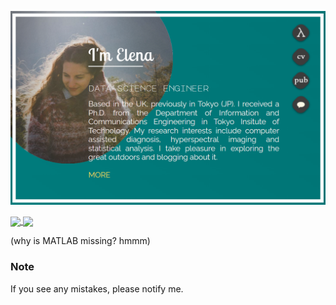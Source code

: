 [![FOXELAS](https://github.com/foxelas/foxelas.github.io/raw/master/images/preview.png)](https://foxelas.github.io/)

<a href="https://github.com/anuraghazra/github-readme-stats">
  <img height=200 align="center" src="https://github-readme-stats.vercel.app/api?username=foxelas&theme=synthwave&count_private=true&hide=issues,contribs&show_icons=true&include_all_commits=true" />
</a>
<a href="https://github.com/anuraghazra/convoychat">
  <img height=200 align="center" src="https://github-readme-stats.vercel.app/api/top-langs/?username=foxelas&size_weight=0&count_weight=1&langs_count=8&layout=donut&card_width=320" />
</a>

(why is MATLAB missing? hmmm)

### Note 
If you see any mistakes, please notify me. 
